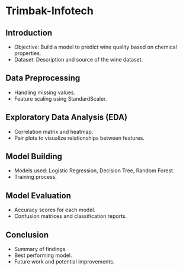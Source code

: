 # Trimbak-Infotech

## Introduction
- Objective: Build a model to predict wine quality based on chemical properties.
- Dataset: Description and source of the wine dataset.

## Data Preprocessing
- Handling missing values.
- Feature scaling using StandardScaler.

## Exploratory Data Analysis (EDA)
- Correlation matrix and heatmap.
- Pair plots to visualize relationships between features.

## Model Building
- Models used: Logistic Regression, Decision Tree, Random Forest.
- Training process.

## Model Evaluation
- Accuracy scores for each model.
- Confusion matrices and classification reports.

## Conclusion
- Summary of findings.
- Best performing model.
- Future work and potential improvements.
